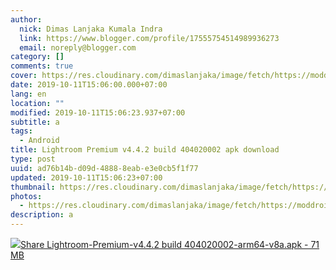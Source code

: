 ```yaml
---
author:
  nick: Dimas Lanjaka Kumala Indra
  link: https://www.blogger.com/profile/17555754514989936273
  email: noreply@blogger.com
category: []
comments: true
cover: https://res.cloudinary.com/dimaslanjaka/image/fetch/https://moddroid.com/wp-content/uploads/2019/01/adobe-photoshop-lightroom-cc-mod-premium-unlocked-moddroid.png
date: 2019-10-11T15:06:00.000+07:00
lang: en
location: ""
modified: 2019-10-11T15:06:23.937+07:00
subtitle: a
tags:
  - Android
title: Lightroom Premium v4.4.2 build 404020002 apk download
type: post
uuid: ad76b14b-d09d-4888-8eab-e3e0cb5f1f77
updated: 2019-10-11T15:06:23+07:00
thumbnail: https://res.cloudinary.com/dimaslanjaka/image/fetch/https://moddroid.com/wp-content/uploads/2019/01/adobe-photoshop-lightroom-cc-mod-premium-unlocked-moddroid.png
photos:
  - https://res.cloudinary.com/dimaslanjaka/image/fetch/https://moddroid.com/wp-content/uploads/2019/01/adobe-photoshop-lightroom-cc-mod-premium-unlocked-moddroid.png
description: a
---
```


<a href="https://res.cloudinary.com/dimaslanjaka/image/fetch/https://moddroid.com/wp-content/uploads/2019/01/adobe-photoshop-lightroom-cc-mod-premium-unlocked-moddroid.png" imageanchor="1" rel="noopener noreferer nofollow"><img border="0" src="https://res.cloudinary.com/dimaslanjaka/image/fetch/https://moddroid.com/wp-content/uploads/2019/01/adobe-photoshop-lightroom-cc-mod-premium-unlocked-moddroid.png" data-original-width="512" data-original-height="512"></a><a href="https://www.mediafire.com/file/tyz3zdcjb2k09yz/Lightroom-Premium-v4.4.2_build_404020002-arm64-v8a.apk/file" rel="noopener noreferer nofollow">Share Lightroom-Premium-v4.4.2 build 404020002-arm64-v8a.apk - 71 MB</a>
